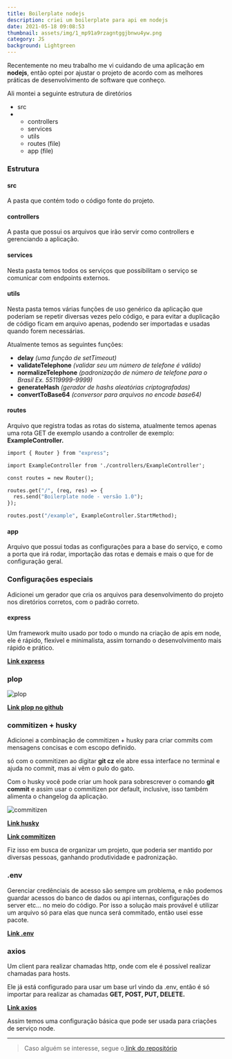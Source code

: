 ```yaml
---
title: Boilerplate nodejs
description: criei um boilerplate para api em nodejs
date: 2021-05-18 09:08:53
thumbnail: assets/img/1_mp91a9rzagntggjbnwu4yw.png
category: JS
background: Lightgreen
---
```

Recentemente no meu trabalho me vi cuidando de uma aplicação em **nodejs**, então optei por ajustar o projeto de acordo com as melhores práticas de desenvolvimento de software que conheço.

Ali montei a seguinte estrutura de diretórios

* src
* * controllers
  * services
  * utils
  * routes (file)
  * app (file)

### Estrutura

#### src

A pasta que contém todo o código fonte do projeto.

#### controllers

A pasta que possui os arquivos que irão servir como controllers e gerenciando a aplicação.

#### services

Nesta pasta temos todos os serviços que possibilitam o serviço se comunicar com endpoints externos.

#### utils

Nesta pasta temos várias funções de uso genérico da aplicação que poderiam se repetir diversas vezes pelo código, e para evitar a duplicação de código ficam em arquivo apenas, podendo ser importadas e usadas quando forem necessárias.

Atualmente temos as seguintes funções:

* **delay** *(uma função de setTimeout)*
* **validateTelephone** *(validar seu um número de telefone é válido)*
* **normalizeTelephone** *(padronização de número de telefone para o Brasil Ex. 55119999-9999)*
* **generateHash** *(gerador de hashs aleatórias criptografadas)*
* **convertToBase64** *(conversor para arquivos no encode base64)*

#### routes

Arquivo que registra todas as rotas do sistema, atualmente temos apenas uma rota GET de exemplo usando a controller de exemplo: **ExampleController.** 

```asn
import { Router } from "express";

import ExampleController from './controllers/ExampleController';

const routes = new Router();

routes.get("/", (req, res) => {
  res.send("Boilerplate node - versão 1.0");
});

routes.post("/example", ExampleController.StartMethod);
```

#### app

Arquivo que possui todas as configurações para a base do serviço, e como a porta que irá rodar, importação das rotas e demais e mais o que for de configuração geral.

### Configurações especiais

Adicionei  um gerador que cria os arquivos para desenvolvimento do projeto nos diretórios corretos, com o padrão correto.

#### express

Um framework muito usado por todo o mundo na criação de apis em node, ele é rápido, flexível e minimalista, assim tornando o desenvolvimento mais rápido e prático.

**[Link express](https://www.npmjs.com/package/express)**

### plop

![plop ](assets/img/plop.png "plop")

**[Link plop no github](https://github.com/plopjs/plop)**

### commitizen + husky

Adicionei a combinação de commitizen + husky para criar commits com mensagens concisas e com escopo definido.

só com o commitizen ao digitar **git cz** ele abre essa interface no terminal e ajuda no commit, mas ai vêm o pulo do gato. 

Com o husky você pode criar um hook para sobrescrever o comando **git commit** e assim usar o commitizen por default, inclusive, isso também alimenta o changelog da aplicação.

![commitizen](assets/img/add-commit.png "commitizen")

**[Link husky](https://typicode.github.io/husky/#/)**

**[Link commitizen](https://github.com/commitizen/cz-cli)**

Fiz isso em busca de organizar um projeto, que poderia ser mantido por diversas pessoas, ganhando produtividade e padronização.

### .env

Gerenciar credênciais de acesso são sempre um problema, e não podemos guardar acessos do banco de dados ou api internas, configurações do server etc... no meio do código. Por isso a solução mais provável é utilizar um arquivo só para elas que nunca será commitado, então usei esse pacote.

**[Link .env](https://www.npmjs.com/package/dotenv)**

### axios

Um client para realizar chamadas http, onde com ele é possível realizar chamadas para hosts.

Ele já está configurado para usar um base url vindo da .env, então é só importar para realizar as chamadas **GET, POST, PUT, DELETE.** 

**[Link axios](https://www.npmjs.com/package/axios)**

Assim temos uma configuração básica que pode ser usada para criações de serviço node.

<hr/>

> Caso alguém se interesse, segue o[ link do repositório](https://github.com/Jorge-Bill/boilerplate-node)